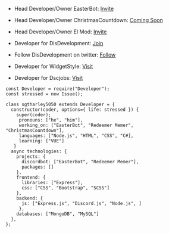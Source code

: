 - Head Developer/Owner EasterBot: [Invite](https://discord.com/api/oauth2/authorize?client_id=810568485905236018&permissions=268954705&scope=bot)

- Head Developer/Owner ChristmasCountdown: [Coming Soon](#)

- Head Developer/Owner El Mod: [Invite](https://discord.com/oauth2/authorize?client_id=857564240784916490&permissions=1559751927&scope=bot)

- Developer for DisDevelopment: [Join](https://discord.gg/ABkPPztHdE)

- Follow DisDevelopment on twitter: [Follow](https://twitter.com/DisDevelopmentt)

- Developer for WidgetStyle: [Visit](https://www.widgetstyle.xyz/)

- Developer for Dscjobs: [Visit](https://dscjobs.org/)


```JS
const Developer = require("Developer");
const stressed = new Issue();

class sgtharley5050 extends Developer = {
  constructor(coder, options={ life: stressed }) {
    super(coder);
     pronouns: ["he", "him"],
     working_on: ["EasterBot", "Redeemer Memer", "ChristmasCountdown"],
     languages: ["Node.js", "HTML", "CSS", "C#],
     learning: ["VUE"]
   }
  async technologies: {
    projects: {
      discordbot: ["EasterBot", "Redeemer Memer"],
      packages: []
    },
    frontend: {
      libraries: ["Express"],
      css: ["CSS", "Bootstrap", "SCSS"]
    },
    backend: {
      js: ["Express.js", "Discord.js", "Node.js", ]
     },
    databases: ["MongoDB", "MySQL"]
  },
};
```
